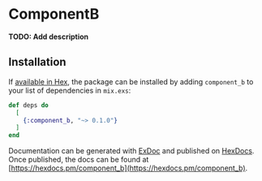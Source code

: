 # ComponentB

**TODO: Add description**

## Installation

If [available in Hex](https://hex.pm/docs/publish), the package can be installed
by adding `component_b` to your list of dependencies in `mix.exs`:

```elixir
def deps do
  [
    {:component_b, "~> 0.1.0"}
  ]
end
```

Documentation can be generated with [ExDoc](https://github.com/elixir-lang/ex_doc)
and published on [HexDocs](https://hexdocs.pm). Once published, the docs can
be found at [https://hexdocs.pm/component_b](https://hexdocs.pm/component_b).


